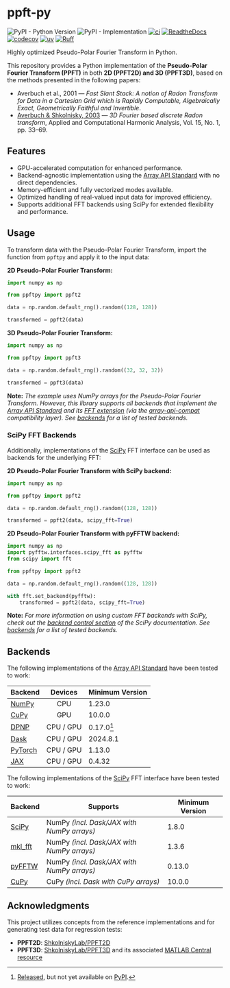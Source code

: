 # ppft-py

![PyPI - Python Version](https://img.shields.io/pypi/pyversions/ppft-py?pypiBaseUrl=https%3A%2F%2Ftest.pypi.org)
![PyPI - Implementation](https://img.shields.io/pypi/implementation/ppft-py?pypiBaseUrl=https%3A%2F%2Ftest.pypi.org)
[![ci](https://github.com/jnk22/ppft-py/actions/workflows/ci.yml/badge.svg)](https://github.com/jnk22/ppft-py/actions/workflows/ci.yml)
[![ReadtheDocs](https://readthedocs.org/projects/ppft-py/badge/?version=latest)](https://ppft-py.readthedocs.io)
[![codecov](https://codecov.io/github/jnk22/ppft-py/graph/badge.svg?token=5EJL318F1D)](https://codecov.io/github/jnk22/ppft-py)
[![uv](https://img.shields.io/endpoint?url=https://raw.githubusercontent.com/astral-sh/uv/main/assets/badge/v0.json)](https://github.com/astral-sh/uv)
[![Ruff](https://img.shields.io/endpoint?url=https://raw.githubusercontent.com/astral-sh/ruff/main/assets/badge/v2.json)](https://github.com/astral-sh/ruff)

Highly optimized Pseudo-Polar Fourier Transform in Python.

This repository provides a Python implementation of the **Pseudo-Polar Fourier
Transform (PPFT)** in both **2D (PPFT2D) and 3D (PPFT3D)**, based on the
methods presented in the following papers:

- Averbuch et al., 2001 — _Fast Slant Stack: A notion of Radon Transform for
  Data in a Cartesian Grid which is Rapidly Computable, Algebraically Exact,
  Geometrically Faithful and Invertible_.
- [Averbuch & Shkolnisky, 2003](https://doi.org/10.1016/s1063-5203(03)00030-7)
  — _3D Fourier based discrete Radon transform_, Applied and Computational
  Harmonic Analysis, Vol. 15, No. 1, pp. 33–69.

## Features

- GPU-accelerated computation for enhanced performance.
- Backend-agnostic implementation using the [Array API Standard](https://data-apis.org/array-api/latest/) with no direct dependencies.
- Memory-efficient and fully vectorized modes available.
- Optimized handling of real-valued input data for improved efficiency.
- Supports additional FFT backends using SciPy for extended flexibility and
  performance.

## Usage

To transform data with the Pseudo-Polar Fourier Transform, import the function
from `ppftpy` and apply it to the input data:

**2D Pseudo-Polar Fourier Transform:**

```python
import numpy as np

from ppftpy import ppft2

data = np.random.default_rng().random((128, 128))

transformed = ppft2(data)
```

**3D Pseudo-Polar Fourier Transform:**

```python
import numpy as np

from ppftpy import ppft3

data = np.random.default_rng().random((32, 32, 32))

transformed = ppft3(data)
```

**Note:** _The example uses NumPy arrays for the Pseudo-Polar Fourier
Transform. However, this library supports all backends that implement the
[Array API Standard](https://data-apis.org/array-api/latest/) and its
[FFT extension](https://data-apis.org/array-api/latest/extensions/fourier_transform_functions.html)
(via the [array-api-compat](https://github.com/data-apis/array-api-compat)
compatibility layer). See [backends](#backends) for a list of tested backends._

### SciPy FFT Backends

Additionally, implementations of the [SciPy](https://github.com/scipy/scipy)
FFT interface can be used as backends for the underlying FFT:

**2D Pseudo-Polar Fourier Transform with SciPy backend:**

```python
import numpy as np

from ppftpy import ppft2

data = np.random.default_rng().random((128, 128))

transformed = ppft2(data, scipy_fft=True)
```

**2D Pseudo-Polar Fourier Transform with pyFFTW backend:**

```python
import numpy as np
import pyfftw.interfaces.scipy_fft as pyfftw
from scipy import fft

from ppftpy import ppft2

data = np.random.default_rng().random((128, 128))

with fft.set_backend(pyfftw):
    transformed = ppft2(data, scipy_fft=True)
```

**Note:** _For more information on using custom FFT backends with SciPy, check
out the [backend control section](https://docs.scipy.org/doc/scipy/reference/fft.html#backend-control)
of the SciPy documentation. See [backends](#backends) for a list of tested
backends._

## Backends

The following implementations of the [Array API Standard](https://data-apis.org/array-api/latest/)
have been tested to work:

| Backend                                       |  Devices  | Minimum Version |
| --------------------------------------------- | :-------: | --------------- |
| [NumPy](https://github.com/numpy/numpy)       |    CPU    | 1.23.0          |
| [CuPy](https://github.com/cupy/cupy)          |    GPU    | 10.0.0          |
| [DPNP](https://github.com/IntelPython/dpnp/)  | CPU / GPU | 0.17.0[^1]      |
| [Dask](https://github.com/dask/dask)          | CPU / GPU | 2024.8.1        |
| [PyTorch](https://github.com/pytorch/pytorch) | CPU / GPU | 1.13.0          |
| [JAX](https://github.com/jax-ml/jax)          | CPU / GPU | 0.4.32          |

[^1]: [Released](https://github.com/IntelPython/dpnp/releases/tag/0.17.0), but not yet available on [PyPI](https://pypi.org/project/dpnp/).

The following implementations of the [SciPy](https://github.com/scipy/scipy)
FFT interface have been tested to work:

| Backend                                           | Supports                                   | Minimum Version |
| ------------------------------------------------- | ------------------------------------------ | --------------- |
| [SciPy](https://github.com/scipy/scipy)           | NumPy _(incl. Dask/JAX with NumPy arrays)_ | 1.8.0           |
| [mkl_fft](https://github.com/IntelPython/mkl_fft) | NumPy _(incl. Dask/JAX with NumPy arrays)_ | 1.3.6           |
| [pyFFTW](https://github.com/pyFFTW/pyFFTW)        | NumPy _(incl. Dask/JAX with NumPy arrays)_ | 0.13.0          |
| [CuPy](https://github.com/cupy/cupy)              | CuPy _(incl. Dask with CuPy arrays)_       | 10.0.0          |

## Acknowledgments

This project utilizes concepts from the reference implementations and for
generating test data for regression tests:

- **PPFT2D**: [ShkolniskyLab/PPFT2D](https://github.com/ShkolniskyLab/PPFT2D)
- **PPFT3D**: [ShkolniskyLab/PPFT3D](https://github.com/ShkolniskyLab/PPFT3D)
  and its associated [MATLAB Central resource](https://www.mathworks.com/matlabcentral/fileexchange/61815-3d-pseudo-polar-fourier-and-radon-transforms)
